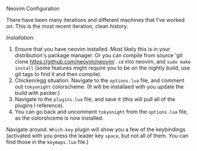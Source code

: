 Neovim Configuration


There have been many iterations and different machines that I've worked on. This is the most recent iteration, clean history.


_Installation:_
1. Ensure that you have neovim installed. Most likely this is in your distribution's package manager. Or you can compile from source 'git clone https://github.com/neovim/neovim'. `cd` into neovim, and `sudo make install` (some features might require you to be on the nightly build, use git tags to find it and then compile).
2. Chicken/egg situation. Navigate to the `options.lua` file, and comment out `tokyonight` colorscheme. (It will be installaed with you update the build with packer.)
3. Navigate to the `plugins.lua` file, and save it (this will pull all of the plugins I reference). 
4. You can go back and uncomment `tokyonight` from the `options.lua` file, as the colorshceme is now installed. 

Navigate around. `Which-key` plugin will show you a few of the keybindings (activated with you press the leader key `space`, but not all of them. You can find those in the `keymaps.lua` file.)
